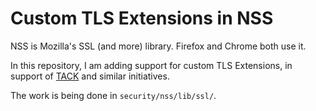 Custom TLS Extensions in NSS
=============================

NSS is Mozilla's SSL (and more) library. Firefox and Chrome both use it.

In this repository, I am adding support for custom TLS Extensions, in support of [TACK](http://tack.io/) and similar initiatives.

The work is being done in `security/nss/lib/ssl/`.
